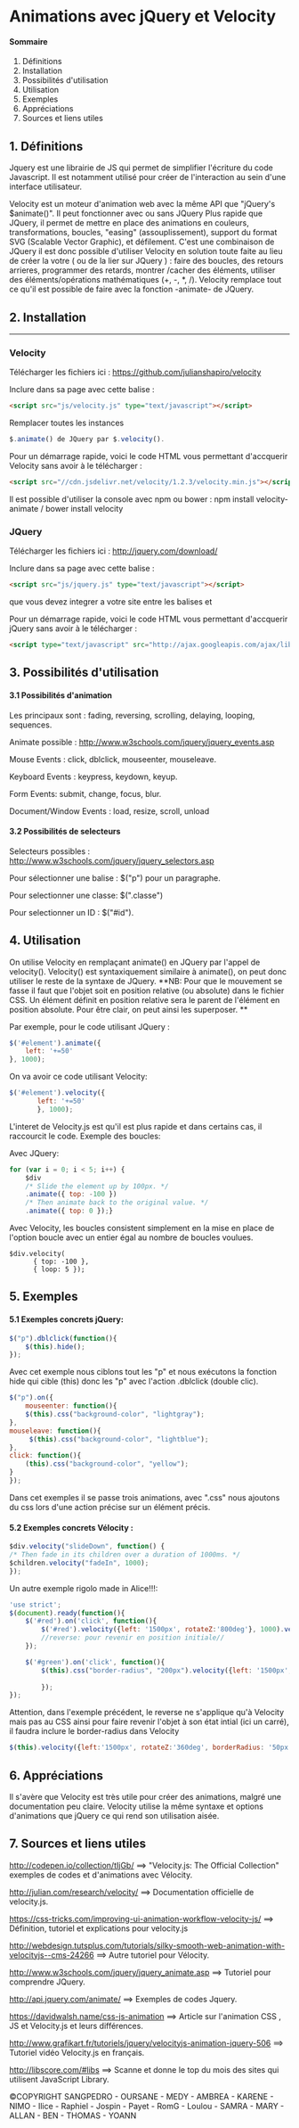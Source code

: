 # Animations avec jQuery et Velocity
	
#### Sommaire

1. Définitions
2. Installation
3. Possibilités d'utilisation
4. Utilisation
5. Exemples
6. Appréciations
7. Sources et liens utiles

## 1. Définitions
    
Jquery est une librairie de JS qui permet de simplifier l'écriture du code Javascript. Il est notamment utilisé pour créer de l'interaction au sein d'une interface utilisateur.

Velocity est un moteur d'animation web avec la même API que "jQuery's $animate()".
Il peut fonctionner avec ou sans JQuery Plus rapide que JQuery, il permet de mettre en place des animations en couleurs, transformations, boucles, "easing" (assouplissement), support du format SVG (Scalable Vector Graphic), et défilement. C'est une combinaison de JQuery  il est donc possible d'utiliser Velocity en solution toute faite au lieu de créer la votre ( ou de la lier sur JQuery ) : faire des boucles, des retours arrieres, programmer des retards, montrer /cacher des éléments, utiliser des éléments/opérations mathématiques  (+, -, *, /). Velocity remplace tout ce qu'il est possible de faire avec la fonction -animate- de JQuery.  
   
## 2. Installation
___
### **Velocity**

Télécharger les fichiers ici : https://github.com/julianshapiro/velocity

Inclure dans sa page avec cette balise :

```html
<script src="js/velocity.js" type="text/javascript"></script>
```

Remplacer toutes les instances

```javascript
$.animate() de JQuery par $.velocity().
```

Pour un démarrage rapide, voici le code HTML vous permettant d'accquerir Velocity sans avoir à le télécharger : 

```html
<script src="//cdn.jsdelivr.net/velocity/1.2.3/velocity.min.js"></script>
```

Il est possible d'utiliser la console avec npm ou bower : npm install velocity-animate / bower install velocity

### **JQuery**

Télécharger les fichiers ici : http://jquery.com/download/

Inclure dans sa page avec cette balise :
 
```html
<script src="js/jquery.js" type="text/javascript"></script>
```
que vous devez integrer a votre site entre les balises <head> et </head>

Pour un démarrage rapide, voici le code HTML vous permettant d'accquerir jQuery sans avoir à le télécharger : 
```html
<script type="text/javascript" src="http://ajax.googleapis.com/ajax/libs/jquery/1.7.1/jquery.min.js" /> 
```

## 3. Possibilités d'utilisation
	
#### 3.1 Possibilités d'animation

Les principaux sont : fading, reversing, scrolling, delaying, looping, sequences.

Animate possible :   http://www.w3schools.com/jquery/jquery_events.asp

Mouse Events : click, dblclick, mouseenter, mouseleave.

Keyboard Events : keypress, keydown, keyup.

Form Events: submit, change, focus, blur.

Document/Window Events : load, resize, scroll, unload

#### 3.2 Possibilités de selecteurs
	
Selecteurs possibles : http://www.w3schools.com/jquery/jquery_selectors.asp

Pour sélectionner une balise :  $("p") pour un paragraphe.

Pour selectionner une classe:  $(".classe")

Pour selectionner un ID : $("#id").

## 4. Utilisation

On utilise Velocity en remplaçant  animate() en JQuery par l'appel de velocity().
Velocity() est syntaxiquement similaire à animate(), on peut donc utiliser le reste de la syntaxe de JQuery.
**NB: Pour que le mouvement se fasse il faut que l'objet soit en position relative (ou absolute) dans le fichier CSS. 
Un élément définit en position relative sera le parent de l'élément en position absolute. Pour être clair, on peut ainsi les superposer. **
 
Par exemple, pour le code utilisant JQuery :

```javascript
$('#element').animate({
    left: '+=50'
}, 1000);
```
On va avoir ce code utilisant Velocity:

```javascript
$('#element').velocity({
	   left: '+=50'
	   }, 1000);
```
L'interet de Velocity.js est qu'il est plus rapide et dans certains cas, il raccourcit le code. Exemple des boucles:
	
Avec JQuery:

```javascript
for (var i = 0; i < 5; i++) {
    $div
	/* Slide the element up by 100px. */
	.animate({ top: -100 })
	/* Then animate back to the original value. */
	.animate({ top: 0 });}
```
Avec Velocity, les boucles consistent simplement en la mise en place de l'option boucle avec un entier égal au nombre de boucles voulues.
	
```
$div.velocity(
	  { top: -100 }, 
	  { loop: 5 });
```
	
## 5. Exemples 
#### 5.1  Exemples concrets jQuery: 
```javascript
$("p").dblclick(function(){
    $(this).hide();
});
```
Avec cet exemple nous ciblons tout les "p" et nous exécutons la fonction hide qui cible (this) donc les "p" avec l'action .dblclick (double clic).

```javascript
$("p").on({
    mouseenter: function(){
	$(this).css("background-color", "lightgray");
}, 
mouseleave: function(){
	 $(this).css("background-color", "lightblue");
}, 
click: function(){
	(this).css("background-color", "yellow");
} 
});
```
Dans cet exemples il se passe trois animations, avec ".css" nous ajoutons du css lors d'une action précise sur un élément précis.

#### 5.2 Exemples concrets Vélocity : 

```javascript
$div.velocity("slideDown", function() { 
/* Then fade in its children over a duration of 1000ms. */ 
$children.velocity("fadeIn", 1000);
});
```
Un autre exemple rigolo made in Alice!!!:

```javascript
'use strict';
$(document).ready(function(){
    $('#red').on('click', function(){
        $('#red').velocity({left: '1500px', rotateZ:'800deg'}, 1000).velocity({"reverse"}, 1000);    
        //reverse: pour revenir en position initiale//
    });

    $('#green').on('click', function(){
        $(this).css("border-radius", "200px").velocity({left: '1500px', rotateZ:'360deg'}, 1000).velocity({left: '0px', rotateZ:'0deg'}, 1000);    ;
        
        });
});
```

Attention, dans l'exemple précédent, le reverse ne s'applique qu'à Velocity mais pas au CSS ainsi pour faire revenir l'objet à son état intial (ici un carré), il faudra inclure le border-radius dans Velocity

```javascript
$(this).velocity({left:'1500px', rotateZ:'360deg', borderRadius: '50px'},1000).velocity("reverse",1000);
```


## 6. Appréciations

Il s'avère que Velocity est très utile pour créer des animations, malgré une documentation peu claire. Velocity utilise la même syntaxe et options d'animations que jQuery ce qui rend son utilisation aisée. 

## 7. Sources et liens utiles

http://codepen.io/collection/tIjGb/ ==> "Velocity.js: The Official Collection" exemples de codes et d'animations avec Vélocity.

http://julian.com/research/velocity/ ==> Documentation officielle de velocity.js.

https://css-tricks.com/improving-ui-animation-workflow-velocity-js/ ==> Définition, tutoriel et explications pour velocity.js

http://webdesign.tutsplus.com/tutorials/silky-smooth-web-animation-with-velocityjs--cms-24266 ==> Autre tutoriel pour Vélocity.

http://www.w3schools.com/jquery/jquery_animate.asp ==> Tutoriel pour comprendre JQuery.

http://api.jquery.com/animate/ ==> Exemples de codes Jquery.

https://davidwalsh.name/css-js-animation ==> Article sur l'animation CSS , JS et Velocity.js et leurs différences. 

http://www.grafikart.fr/tutoriels/jquery/velocityjs-animation-jquery-506 ==> Tutoriel vidéo Velocity.js en français.

http://libscore.com/#libs ==> Scanne et donne le top du mois des sites qui utilisent JavaScript Library.

©COPYRIGHT SANGPEDRO - OURSANE - MEDY - AMBREA - KARENE - NIMO - Ilice - Raphiel - Jospin - Payet - RomG - Loulou - SAMRA - MARY - ALLAN - BEN - THOMAS - YOANN

